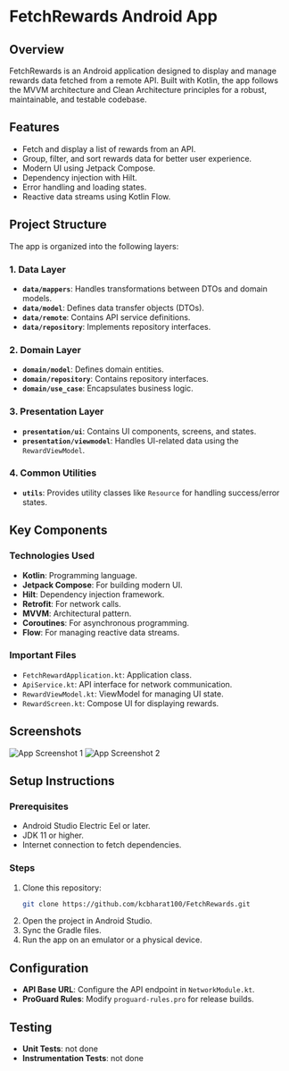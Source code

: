 # FetchRewards Android App

## Overview
FetchRewards is an Android application designed to display and manage rewards data fetched from a remote API. Built with Kotlin, the app follows the MVVM architecture and Clean Architecture principles for a robust, maintainable, and testable codebase.

## Features
- Fetch and display a list of rewards from an API.
- Group, filter, and sort rewards data for better user experience.
- Modern UI using Jetpack Compose.
- Dependency injection with Hilt.
- Error handling and loading states.
- Reactive data streams using Kotlin Flow.

## Project Structure
The app is organized into the following layers:

### 1. **Data Layer**
- **`data/mappers`**: Handles transformations between DTOs and domain models.
- **`data/model`**: Defines data transfer objects (DTOs).
- **`data/remote`**: Contains API service definitions.
- **`data/repository`**: Implements repository interfaces.

### 2. **Domain Layer**
- **`domain/model`**: Defines domain entities.
- **`domain/repository`**: Contains repository interfaces.
- **`domain/use_case`**: Encapsulates business logic.

### 3. **Presentation Layer**
- **`presentation/ui`**: Contains UI components, screens, and states.
- **`presentation/viewmodel`**: Handles UI-related data using the `RewardViewModel`.

### 4. **Common Utilities**
- **`utils`**: Provides utility classes like `Resource` for handling success/error states.

## Key Components

### Technologies Used
- **Kotlin**: Programming language.
- **Jetpack Compose**: For building modern UI.
- **Hilt**: Dependency injection framework.
- **Retrofit**: For network calls.
- **MVVM**: Architectural pattern.
- **Coroutines**: For asynchronous programming.
- **Flow**: For managing reactive data streams.

### Important Files
- `FetchRewardApplication.kt`: Application class.
- `ApiService.kt`: API interface for network communication.
- `RewardViewModel.kt`: ViewModel for managing UI state.
- `RewardScreen.kt`: Compose UI for displaying rewards.

## Screenshots
![App Screenshot 1](screenshots/screenshot1.png)
![App Screenshot 2](screenshots/screenshot2.png)


## Setup Instructions

### Prerequisites
- Android Studio Electric Eel or later.
- JDK 11 or higher.
- Internet connection to fetch dependencies.

### Steps
1. Clone this repository:
   ```bash
   git clone https://github.com/kcbharat100/FetchRewards.git
   ```
2. Open the project in Android Studio.
3. Sync the Gradle files.
4. Run the app on an emulator or a physical device.

## Configuration
- **API Base URL**: Configure the API endpoint in `NetworkModule.kt`.
- **ProGuard Rules**: Modify `proguard-rules.pro` for release builds.

## Testing
- **Unit Tests**: not done
- **Instrumentation Tests**: not done

